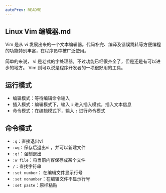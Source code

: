 ```yaml
---
autoPrev: README
---
```

## Linux Vim 编辑器.md

Vim 是从 vi 发展出来的一个文本编辑器。代码补完、编译及错误跳转等方便编程的功能特别丰富，在程序员中被广泛使用。

简单的来说， vi 是老式的字处理器，不过功能已经很齐全了，但是还是有可以进步的地方。 Vim 则可以说是程序开发者的一项很好用的工具。

## 运行模式

- 编辑模式：等待编辑命令输入
- 插入模式：编辑模式下，输入 `i` 进入插入模式，插入文本信息
- 命令模式：在编辑模式下，输入 `:` 进行命令模式

## 命令模式

- `:q`：直接退出vi
- `:wq`：保存后退出vi ，并可以新建文件
- `:q!`：强制退出
- `:w file`：将当前内容保存成某个文件
- `/`：查找字符串
- `:set number`： 在编辑文件显示行号
- `:set nonumber`：在编辑文件不显示行号
- `:set paste`：原样粘贴